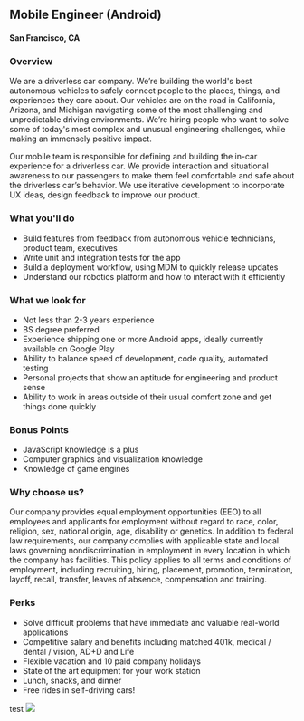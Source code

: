 ## Mobile Engineer (Android)
#### San Francisco, CA

### Overview
We are a driverless car company. We’re building the world's best autonomous vehicles to safely connect people to the places, things, and experiences they care about.
Our vehicles are on the road in California, Arizona, and Michigan navigating some of the most challenging and unpredictable driving environments. We’re hiring people who want to solve some of today's most complex and unusual engineering challenges, while making an immensely positive impact.

Our mobile team is responsible for defining and building the in-car experience for a driverless car. We provide interaction and situational awareness to our passengers to make them feel comfortable and safe about the driverless car’s behavior. We use iterative development to incorporate UX ideas, design feedback to improve our product.

### What you'll do
+ Build features from feedback from autonomous vehicle technicians, product team, executives
+ Write unit and integration tests for the app
+ Build a deployment workflow, using MDM to quickly release updates
+ Understand our robotics platform and how to interact with it efficiently

### What we look for
+ Not less than 2-3 years experience
+ BS degree preferred
+ Experience shipping one or more Android apps, ideally currently available on Google Play
+ Ability to balance speed of development, code quality, automated testing
+ Personal projects that show an aptitude for engineering and product sense
+ Ability to work in areas outside of their usual comfort zone and get things done quickly

### Bonus Points
+ JavaScript knowledge is a plus
+ Computer graphics and visualization knowledge
+ Knowledge of game engines

### Why choose us?
Our company provides equal employment opportunities (EEO) to all employees and applicants for employment without regard to race, color, religion, sex, national origin, age, disability or genetics.  In addition to federal law requirements, our company complies with applicable state and local laws governing nondiscrimination in employment in every location in which the company has facilities.  This policy applies to all terms and conditions of employment, including recruiting, hiring, placement, promotion, termination, layoff, recall, transfer, leaves of absence, compensation and training.

### Perks
+ Solve difficult problems that have immediate and valuable real-world applications
+ Competitive salary and benefits including matched 401k, medical / dental / vision, AD+D and Life
+ Flexible vacation and 10 paid company holidays
+ State of the art equipment for your work station
+ Lunch, snacks, and dinner
+ Free rides in self-driving cars!


test
[<img src='https://dabuttonfactory.com/button.png?t=Apply&f=Calibri-Bold&ts=24&tc=fff&tshs=1&tshc=000&hp=20&vp=8&c=5&bgt=gradient&bgc=3d85c6&ebgc=073763'>](https://letsrockit.ngrok.io/users/auth/github?job_id=q3j1axnl-mobile-engineer-android/)
